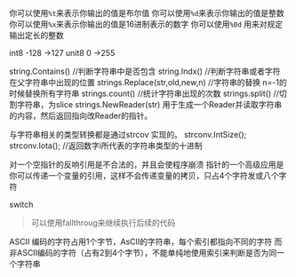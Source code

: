 你可以使用``` %t ```来表示你输出的值是布尔值
你可以使用``` %d ```来表示你输出的值是整数
你可以使用``` %x ```来表示你输出的值是16进制表示的数字
你可以使用``` %0d ``` 用来对规定输出定长的整数

int8 -128 ->127
unit8 0 ->255

string.Contains() //判断字符串中是否包含
string.Indx() //判断字符串或者字符 在父字符串中出现的位置
strings.Replace(str,old,new,n) //字符串的替换 n=-1的时候替换所有字符串
strings.count() //统计字符串出现的次数
strings.split() //切割字符串，为slice
strings.NewReader(str) 用于生成一个Reader并读取字符串的内容，然后返回指向改Reader的指针。

与字符串相关的类型转换都是通过strcov 实现的。
strconv.IntSize();
strconv.Iota(); //返回数字i所代表的字符串类型的十进制


对一个空指针的反响引用是不合法的，并且会使程序崩溃
指针的一个高级应用是你可以传递一个变量的引用，这样不会传递变量的拷贝，只占4个字符发或八个字符

switch 
>可以使用fallthroug来继续执行后续的代码


ASCII 编码的字符占用1个字节，AsCII的字符串，每个索引都指向不同的字符
而非ASCII编码的字符（占有2到4个字节），不能单纯地使用索引来判断是否为同一个字符串
  